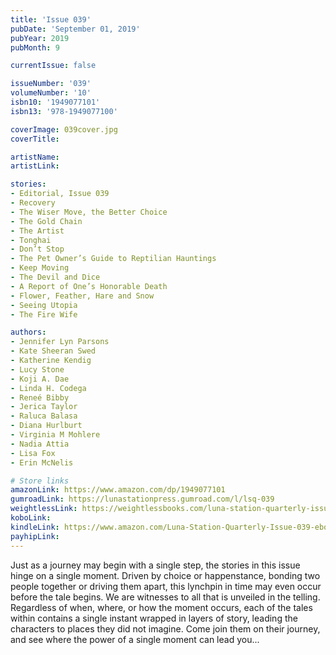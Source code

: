 ```yaml
---
title: 'Issue 039'
pubDate: 'September 01, 2019'
pubYear: 2019
pubMonth: 9

currentIssue: false

issueNumber: '039'
volumeNumber: '10'
isbn10: '1949077101'
isbn13: '978-1949077100'

coverImage: 039cover.jpg
coverTitle: 

artistName: 
artistLink: 

stories:
- Editorial, Issue 039
- Recovery
- The Wiser Move, the Better Choice
- The Gold Chain
- The Artist
- Tonghai
- Don’t Stop
- The Pet Owner’s Guide to Reptilian Hauntings
- Keep Moving
- The Devil and Dice
- A Report of One’s Honorable Death
- Flower, Feather, Hare and Snow
- Seeing Utopia
- The Fire Wife

authors:
- Jennifer Lyn Parsons
- Kate Sheeran Swed
- Katherine Kendig
- Lucy Stone
- Koji A. Dae
- Linda H. Codega
- Reneé Bibby
- Jerica Taylor
- Raluca Balasa
- Diana Hurlburt
- Virginia M Mohlere
- Nadia Attia
- Lisa Fox
- Erin McNelis

# Store links
amazonLink: https://www.amazon.com/dp/1949077101
gumroadLink: https://lunastationpress.gumroad.com/l/lsq-039
weightlessLink: https://weightlessbooks.com/luna-station-quarterly-issue-039/
koboLink: 
kindleLink: https://www.amazon.com/Luna-Station-Quarterly-Issue-039-ebook/dp/B07X1452B3
payhipLink: 
---
```


Just as a journey may begin with a single step, the stories in this issue hinge on a single moment. Driven by choice or happenstance, bonding two people together or driving them apart, this lynchpin in time may even occur before the tale begins. We are witnesses to all that is unveiled in the telling.
Regardless of when, where, or how the moment occurs, each of the tales within contains a single instant wrapped in layers of story, leading the characters to places they did not imagine. Come join them on their journey, and see where the power of a single moment can lead you...
